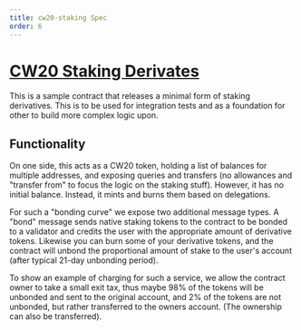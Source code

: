 ```yaml
---
title: cw20-staking Spec
order: 6
---
```


# [CW20 Staking Derivates](https://github.com/CosmWasm/cosmwasm-plus/tree/master/contracts/cw20-escrow)

This is a sample contract that releases a minimal form of staking derivatives.
This is to be used for integration tests and as a foundation for other to build
more complex logic upon.

## Functionality

On one side, this acts as a CW20 token, holding a list of
balances for multiple addresses, and exposing queries and transfers (no
allowances and "transfer from" to focus the logic on the staking stuff).
However, it has no initial balance. Instead, it mints and burns them based on
delegations.

For such a "bonding curve" we expose two additional message types. A "bond"
message sends native staking tokens to the contract to be bonded to a validator
and credits the user with the appropriate amount of derivative tokens. Likewise
you can burn some of your derivative tokens, and the contract will unbond the
proportional amount of stake to the user's account (after typical 21-day
unbonding period).

To show an example of charging for such a service, we allow the contract owner
to take a small exit tax, thus maybe 98% of the tokens will be unbonded and sent
to the original account, and 2% of the tokens are not unbonded, but rather
transferred to the owners account. (The ownership can also be transferred).
